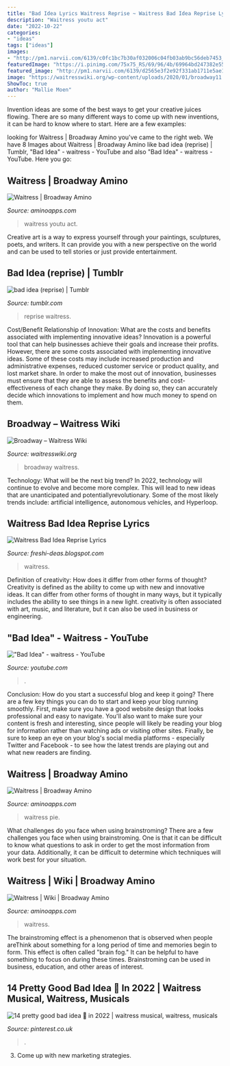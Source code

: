```yaml
---
title: "Bad Idea Lyrics Waitress Reprise ~ Waitress Bad Idea Reprise Lyrics"
description: "Waitress youtu act"
date: "2022-10-22"
categories:
- "ideas"
tags: ["ideas"]
images:
- "http://pm1.narvii.com/6139/c0fc1bc7b30af032006c04fb03ab9bc56deb7453_hq.jpg"
featuredImage: "https://i.pinimg.com/75x75_RS/69/96/4b/69964bd247382e55772828a4316dd28f.jpg"
featured_image: "http://pm1.narvii.com/6139/d2565e3f2e92f331ab1711e5ae18feb8ee52bd89_hq.jpg"
image: "https://waitresswiki.org/wp-content/uploads/2020/01/broadway11.jpg"
ShowToc: true
author: "Mallie Moen"
---
```



Invention ideas are some of the best ways to get your creative juices flowing. There are so many different ways to come up with new inventions, it can be hard to know where to start. Here are a few examples: 

	

		
looking for Waitress | Broadway Amino you've came to the right web. We have 8 Images about Waitress | Broadway Amino like bad idea (reprise) | Tumblr, &quot;Bad Idea&quot; - waitress - YouTube and also &quot;Bad Idea&quot; - waitress - YouTube. Here you go:
		
    
## Waitress | Broadway Amino

<img loading=lazy src="http://pm1.narvii.com/6139/c0fc1bc7b30af032006c04fb03ab9bc56deb7453_hq.jpg" onerror="this.onerror=null;this.src='https://tse2.mm.bing.net/th?id=OIP.VYW-WXTYNwzfuddvx2wybQHaJz&amp;pid=15.1';" alt="Waitress | Broadway Amino">

_Source: aminoapps.com_

>waitress youtu act. 

	

Creative art is a way to express yourself through your paintings, sculptures, poets, and writers. It can provide you with a new perspective on the world and can be used to tell stories or just provide entertainment.

    
## Bad Idea (reprise) | Tumblr

<img loading=lazy src="https://64.media.tumblr.com/50d30a49494d5a1ddbd41454657ee900/tumblr_pkm2hn9Daj1v569u6o1_400.gifv" onerror="this.onerror=null;this.src='https://tse4.mm.bing.net/th?id=OIP.2Zo5BhRjYyV-LVF38ljq2QAAAA&amp;pid=15.1';" alt="bad idea (reprise) | Tumblr">

_Source: tumblr.com_

>reprise waitress. 

	

Cost/Benefit Relationship of Innovation: What are the costs and benefits associated with implementing innovative ideas?
Innovation is a powerful tool that can help businesses achieve their goals and increase their profits. However, there are some costs associated with implementing innovative ideas. Some of these costs may include increased production and administrative expenses, reduced customer service or product quality, and lost market share. In order to make the most out of innovation, businesses must ensure that they are able to assess the benefits and cost-effectiveness of each change they make. By doing so, they can accurately decide which innovations to implement and how much money to spend on them.

    
## Broadway – Waitress Wiki

<img loading=lazy src="https://waitresswiki.org/wp-content/uploads/2020/01/broadway11.jpg" onerror="this.onerror=null;this.src='https://tse4.mm.bing.net/th?id=OIP.GBMkfSOLvd8rQLAG7jr1ugHaHa&amp;pid=15.1';" alt="Broadway – Waitress Wiki">

_Source: waitresswiki.org_

>broadway waitress. 

	

Technology: What will be the next big trend?
In 2022, technology will continue to evolve and become more complex. This will lead to new ideas that are unanticipated and potentiallyrevolutionary. Some of the most likely trends include: artificial intelligence, autonomous vehicles, and Hyperloop.

    
## Waitress Bad Idea Reprise Lyrics

<img loading=lazy src="https://img.youtube.com/vi/ZX8mFf34zxg/0.jpg" onerror="this.onerror=null;this.src='https://tse4.mm.bing.net/th?id=OIP.O_wnNPUAQxSTH7qmGgnxQQHaFj&amp;pid=15.1';" alt="Waitress Bad Idea Reprise Lyrics">

_Source: freshi-deas.blogspot.com_

>waitress. 

	

Definition of creativity: How does it differ from other forms of thought?
Creativity is defined as the ability to come up with new and innovative ideas. It can differ from other forms of thought in many ways, but it typically includes the ability to see things in a new light. creativity is often associated with art, music, and literature, but it can also be used in business or engineering.

    
## &quot;Bad Idea&quot; - Waitress - YouTube

<img loading=lazy src="https://i.ytimg.com/vi/c3NPXFuhlTA/maxresdefault.jpg" onerror="this.onerror=null;this.src='https://tse2.mm.bing.net/th?id=OIP.pI245YB7bCYD7SIBASLpPQHaEK&amp;pid=15.1';" alt="&quot;Bad Idea&quot; - waitress - YouTube">

_Source: youtube.com_

>. 

	

Conclusion: How do you start a successful blog and keep it going?
There are a few key things you can do to start and keep your blog running smoothly. First, make sure you have a good website design that looks professional and easy to navigate. You'll also want to make sure your content is fresh and interesting, since people will likely be reading your blog for information rather than watching ads or visiting other sites. Finally, be sure to keep an eye on your blog's social media platforms - especially Twitter and Facebook - to see how the latest trends are playing out and what new readers are finding.

    
## Waitress | Broadway Amino

<img loading=lazy src="http://pm1.narvii.com/6139/d2565e3f2e92f331ab1711e5ae18feb8ee52bd89_hq.jpg" onerror="this.onerror=null;this.src='https://tse3.mm.bing.net/th?id=OIP.SXjBC5EHGhNPc0YmXVKN7gHaE7&amp;pid=15.1';" alt="Waitress | Broadway Amino">

_Source: aminoapps.com_

>waitress pie. 

	

What challenges do you face when using brainstroming?
There are a few challenges you face when using brainstroming. One is that it can be difficult to know what questions to ask in order to get the most information from your data. Additionally, it can be difficult to determine which techniques will work best for your situation.

    
## Waitress | Wiki | Broadway Amino

<img loading=lazy src="https://pm1.narvii.com/6139/344e42ed7cf2cfb1df9a3aa5f69b648a12bca57c_hq.jpg" onerror="this.onerror=null;this.src='https://tse4.mm.bing.net/th?id=OIP.pzYFcntsNDLuZ1kEkeliPgHaE7&amp;pid=15.1';" alt="Waitress | Wiki | Broadway Amino">

_Source: aminoapps.com_

>waitress. 

	

The brainstroming effect is a phenomenon that is observed when people areThink about something for a long period of time and memories begin to form. This effect is often called "brain fog." It can be helpful to have something to focus on during these times. Brainstroming can be used in business, education, and other areas of interest.

    
## 14 Pretty Good Bad Idea 🎂 In 2022 | Waitress Musical, Waitress, Musicals

<img loading=lazy src="https://i.pinimg.com/75x75_RS/69/96/4b/69964bd247382e55772828a4316dd28f.jpg" onerror="this.onerror=null;this.src='https://tse1.mm.bing.net/th?id=OIP.u8o8T7ddwiU6XoSUI4jXVABLBL&amp;pid=15.1';" alt="14 pretty good bad idea 🎂 in 2022 | waitress musical, waitress, musicals">

_Source: pinterest.co.uk_

>. 

	

3. Come up with new marketing strategies.

